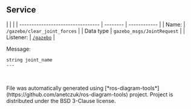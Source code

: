 <!--
File was automatically generated using 'ros-diagram-tools' project.
Project is distributed under the BSD 3-Clause license.
-->

## Service


|  |  |
| --------------------------------- | -------- | ------------ |
| Name: | `/gazebo/clear_joint_forces` |
| Data type | `gazebo_msgs/JointRequest` |
| Listener: | [`/gazebo`](n__gazebo.html) |

Message:
```
string joint_name
---


```



</br>
File was automatically generated using [*ros-diagram-tools*](https://github.com/anetczuk/ros-diagram-tools) project.
Project is distributed under the BSD 3-Clause license.
